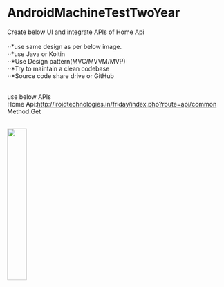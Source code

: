 # AndroidMachineTestTwoYear




Create below UI and integrate APIs of Home Api  <br /> <br />
⋅⋅*use same design as per below image. <br />
⋅⋅*use Java or Koltin  <br />
⋅⋅*Use Design pattern(MVC/MVVM/MVP) <br />
⋅⋅*Try to maintain a clean codebase <br />
⋅⋅*Source code share drive or GitHub <br /> <br />

use below APIs <br />
Home Api:http://iroidtechnologies.in/friday/index.php?route=api/common <br />
Method:Get <br /><br />


<img src="https://github.com/shameemathinhal/AndroidMachineTestTwoYear/blob/main/Screenshot_2020-11-30-19-33-33-13.jpg" width="30%"></img>




